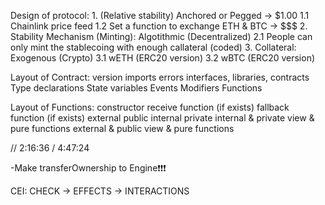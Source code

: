 Design of protocol:
    1. (Relative stability) Anchored or Pegged -> $1.00
        1.1 Chainlink price feed
        1.2 Set a function to exchange ETH & BTC -> $$$
    2. Stability Mechanism (Minting): Algotithmic (Decentralized)
        2.1 People can only mint the stablecoing with enough callateral (coded)
    3. Collateral: Exogenous (Crypto)
        3.1 wETH (ERC20 version)
        3.2 wBTC (ERC20 version)


Layout of Contract:
version
imports
errors
interfaces, libraries, contracts
Type declarations
State variables
Events
Modifiers
Functions

Layout of Functions:
constructor
receive function (if exists)
fallback function (if exists)
external
public
internal
private
internal & private view & pure functions
external & public view & pure functions

// 2:16:36 / 4:47:24

-Make transferOwnership to Engine❗❗❗

CEI: CHECK -> EFFECTS -> INTERACTIONS
